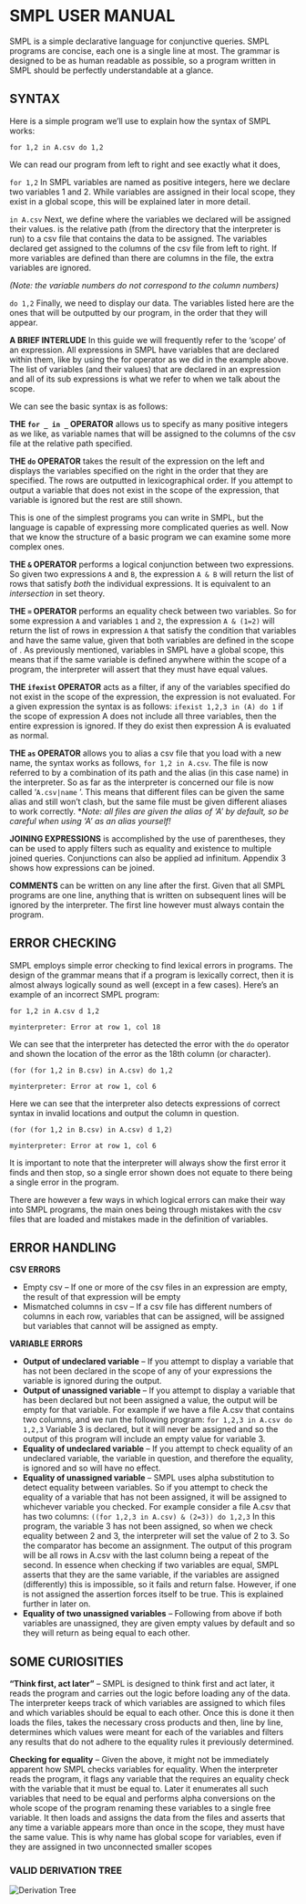 # SMPL USER MANUAL
SMPL is a simple declarative language for conjunctive queries. SMPL programs are concise, each one is a single line at most. The grammar is designed to be as human readable as possible, so a program written in SMPL should be perfectly understandable at a glance.
## SYNTAX
Here is a simple program we’ll use to explain how the syntax of SMPL works:

```
for 1,2 in A.csv do 1,2
```

We can read our program from left to right and see exactly what it does,

`for 1,2`  In SMPL variables are named as positive integers, here we declare two variables 1 and 2. While variables are assigned in their local scope, they exist in a global scope, this will be explained later in more detail.

`in A.csv`  Next, we define where the variables we declared will be assigned their values. is the relative path (from the directory that the interpreter is run) to a csv file that contains the data to be assigned. The variables declared get assigned to the columns of the csv file from left to right. If more variables are defined than there are columns in the file, the extra variables are ignored.

_(Note: the variable numbers do not correspond to the column numbers)_

`do 1,2`  Finally, we need to display our data. The variables listed here are the ones that will be outputted by our program, in the order that they will appear.

**A BRIEF INTERLUDE**
In this guide we will frequently refer to the ‘scope’ of an expression. All expressions in SMPL have variables that are declared within them, like by using the for operator as we did in the example above. The list of variables (and their values) that are declared in an expression and all of its sub expressions is what we refer to when we talk about the scope.

We can see the basic syntax is as follows:

**THE `for _ in _` OPERATOR** allows us to specify as many positive integers as we like, as variable names that will be assigned to the columns of the csv file at the relative path specified.

**THE `do` OPERATOR** takes the result of the expression on the left and displays the variables specified on the right in the order that they are specified. The rows are outputted in lexicographical order. If you attempt to output a variable that does not exist in the scope of the expression, that variable is ignored but the rest are still shown.

This is one of the simplest programs you can write in SMPL, but the language is capable of expressing more complicated queries as well. Now that we know the structure of a basic program we can examine some more complex ones.

**THE `&` OPERATOR** performs a logical conjunction between two expressions. So given two expressions `A` and `B`, the expression `A & B` will return the list of rows that satisfy *both* the individual expressions. It is equivalent to an *intersection* in set theory.

**THE `=` OPERATOR** performs an equality check between two variables. So for some expression `A` and variables `1` and `2`, the expression `A & (1=2)` will return the list of rows in expression `A` that satisfy the condition that variables and have the same value, given that both variables are defined in the scope of . As previously mentioned, variables in SMPL have a global scope, this means that if the same variable is defined anywhere within the scope of a program, the interpreter will assert that they must have equal values.

**THE `ifexist` OPERATOR** acts as a filter, if any of the variables specified do not exist in the scope of the expression, the expression is not evaluated. For a given expression the syntax is as follows: `ifexist 1,2,3 in (A) do 1` if the scope of expression A does not include all three variables, then the entire expression is ignored. If they do exist then expression A is evaluated as normal.

**THE `as` OPERATOR** allows you to alias a csv file that you load with a new name, the syntax works as follows, `for 1,2 in A.csv`. The file is now referred to by a combination of its path and the alias (in this case name) in the interpreter. So as far as the interpreter is concerned our file is now called ‘`A.csv|name` ’. This means that different files can be given the same alias and still won’t clash, but the same file must be given different aliases to work correctly. **Note: all files are given the alias of ‘A’ by default, so be careful when using ‘A’ as an alias yourself!*

**JOINING EXPRESSIONS** is accomplished by the use of parentheses, they can be used to apply filters such as equality and existence to multiple joined queries. Conjunctions can also be applied ad infinitum. Appendix 3 shows how expressions can be joined.

**COMMENTS** can be written on any line after the first. Given that all SMPL programs are one line, anything that is written on subsequent lines will be ignored by the interpreter. The first line however must always contain the program.

## ERROR CHECKING
SMPL employs simple error checking to find lexical errors in programs. The design of the grammar means that if a program is lexically correct, then it is almost always logically sound as well (except in a few cases). Here’s an example of an incorrect SMPL program:
```
for 1,2 in A.csv d 1,2
```
```
myinterpreter: Error at row 1, col 18
```
We can see that the interpreter has detected the error with the `do` operator and shown the location of the error as the 18th column (or character).
```
(for (for 1,2 in B.csv) in A.csv) do 1,2
```
```
myinterpreter: Error at row 1, col 6
```
Here we can see that the interpreter also detects expressions of correct syntax in invalid locations and output the column in question.
```
(for (for 1,2 in B.csv) in A.csv) d 1,2)
```
```
myinterpreter: Error at row 1, col 6
```
It is important to note that the interpreter will always show the first error it finds and then stop, so a single error shown does not equate to there being a single error in the program.

There are however a few ways in which logical errors can make their way into SMPL programs, the main ones being through mistakes with the csv files that are loaded and mistakes made in the definition of variables.
## ERROR HANDLING
**CSV ERRORS** 
 - Empty csv – If one or more of the csv files in an expression are empty, the result of that expression will be empty
 - Mismatched columns in csv – If a csv file has different numbers of columns in each row, variables that can be assigned, will be assigned but variables that cannot will be assigned as empty.

**VARIABLE ERRORS**
 - **Output of undeclared variable** – If you attempt to display a variable that has not been declared in the scope of any of your expressions the variable is ignored during the output.
 - **Output of unassigned variable** – If you attempt to display a variable that has been declared but not been assigned a value, the output will be empty for that variable. For example if we have a file A.csv that contains two columns, and we run the following program: `for 1,2,3 in A.csv do 1,2,3`
Variable 3 is declared, but it will never be assigned and so the output of this program will include an empty value for variable 3.
  - **Equality of undeclared variable** – If you attempt to check equality of an undeclared variable, the variable in question, and therefore the equality, is ignored and so will have no effect.
  - **Equality of unassigned variable** – SMPL uses alpha substitution to detect equality between variables. So if you attempt to check the equality of a variable that has not been assigned, it will be assigned to whichever variable you checked. For example consider a file A.csv that has two columns: `((for 1,2,3 in A.csv) & (2=3)) do 1,2,3`
In this program, the variable 3 has not been assigned, so when we check equality between 2 and 3, the interpreter will set the value of 2 to 3. So the comparator has become an assignment. The output of this program will be all rows in A.csv with the last column being a repeat of the second. In essence when checking if two variables are equal, SMPL asserts that they are the same variable, if the variables are assigned (differently) this is impossible, so it fails and return false. However, if one is not assigned the assertion forces itself to be true. This is explained further in later on.
 - **Equality of two unassigned variables** – Following from above if both variables are unassigned, they are given empty values by default and so they will return as being equal to each other.

## SOME CURIOSITIES
**“Think first, act later”** – SMPL is designed to think first and act later, it reads the program and carries out the logic before loading any of the data. The interpreter keeps track of which variables are assigned to which files and which variables should be equal to each other. Once this is done it then loads the files, takes the necessary cross products and then, line by line, determines which values were meant for each of the variables and filters any results that do not adhere to the equality rules it previously determined.

**Checking for equality** – Given the above, it might not be immediately apparent how SMPL checks variables for equality. When the interpreter reads the program, it flags any variable that the requires an equality check with the variable that it must be equal to. Later it enumerates all such variables that need to be equal and performs alpha conversions on the whole scope of the program renaming these variables to a single free variable. It then loads and assigns the data from the files and asserts that any time a variable appears more than once in the scope, they must have the same value. This is why name has global scope for variables, even if they are assigned in two unconnected smaller scopes

### VALID DERIVATION TREE
![Derivation Tree](https://github.com/harikulendran/SMPL/img/SMPL-grammar-tree.png "Derivation Tree")
